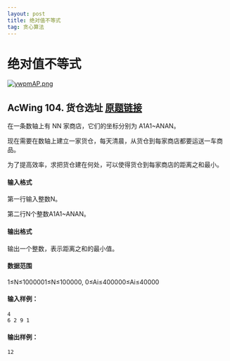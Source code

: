 ```yaml
---
layout: post
title: 绝对值不等式
tag: 贪心算法
---
```


# 绝对值不等式

[![ywpmAP.png](https://s3.ax1x.com/2021/02/10/ywpmAP.png)](https://imgchr.com/i/ywpmAP)

## AcWing 104. 货仓选址   [原题链接](https://www.acwing.com/problem/content/106/)

在一条数轴上有 NN 家商店，它们的坐标分别为 A1A1~ANAN。

现在需要在数轴上建立一家货仓，每天清晨，从货仓到每家商店都要运送一车商品。

为了提高效率，求把货仓建在何处，可以使得货仓到每家商店的距离之和最小。

#### 输入格式

第一行输入整数N。

第二行N个整数A1A1~ANAN。

#### 输出格式

输出一个整数，表示距离之和的最小值。

#### 数据范围

1≤N≤1000001≤N≤100000,
0≤Ai≤400000≤Ai≤40000

#### 输入样例：

```
4
6 2 9 1
```

#### 输出样例：

```
12
```